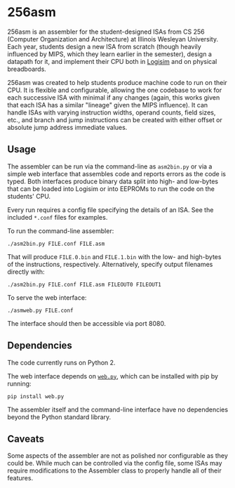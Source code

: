 # 256asm

256asm is an assembler for the student-designed ISAs from  CS 256 (Computer Organization and Architecture) at Illinois Wesleyan University.  Each year, students design a new ISA from scratch (though heavily influenced by MIPS, which they learn earlier in the semester), design a datapath for it, and implement their CPU both in [Logisim](http://www.cburch.com/logisim/) and on physical breadboards.

256asm was created to help students produce machine code to run on their CPU.  It is flexible and configurable, allowing the one codebase to work for each successive ISA with minimal if any changes (again, this works given that each ISA has a similar "lineage" given the MIPS influence).  It can handle ISAs with varying instruction widths, operand counts, field sizes, etc., and branch and jump instructions can be created with either offset or absolute jump address immediate values.

## Usage

The assembler can be run via the command-line as ``asm2bin.py`` or via a simple web interface that assembles code and reports errors as the code is typed.  Both interfaces produce binary data split into high- and low-bytes that can be loaded into Logisim or into EEPROMs to run the code on the students' CPU.

Every run requires a config file specifying the details of an ISA.  See the included ``*.conf`` files for examples.

To run the command-line assembler:

    ./asm2bin.py FILE.conf FILE.asm

That will produce ``FILE.0.bin`` and ``FILE.1.bin`` with the low- and high-bytes of the instructions, respectively.  Alternatively, specify output filenames directly with:

    ./asm2bin.py FILE.conf FILE.asm FILEOUT0 FILEOUT1

To serve the web interface:

    ./asmweb.py FILE.conf

The interface should then be accessible via port 8080.

## Dependencies

The code currently runs on Python 2.

The web interface depends on [``web.py``](http://webpy.org/), which can be installed with pip by running:

    pip install web.py

The assembler itself and the command-line interface have no dependencies beyond the Python standard library.

## Caveats

Some aspects of the assembler are not as polished nor configurable as they could be.  While much can be controlled via the config file, some ISAs may require modifications to the Assembler class to properly handle all of their features.
